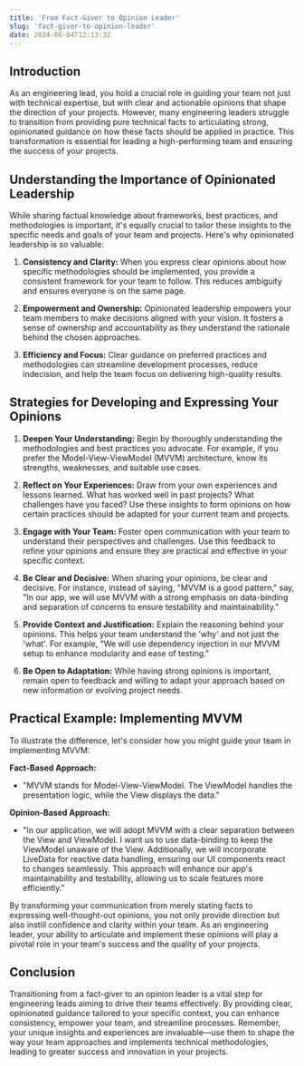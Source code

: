 ```yaml
---
title: 'From Fact-Giver to Opinion Leader'
slug: 'fact-giver-to-opinion-leader'
date: 2024-06-04T12:13:32
---
```

## Introduction

As an engineering lead, you hold a crucial role in guiding your team not just with technical expertise, but with clear and actionable opinions that shape the direction of your projects. However, many engineering leaders struggle to transition from providing pure technical facts to articulating strong, opinionated guidance on how these facts should be applied in practice. This transformation is essential for leading a high-performing team and ensuring the success of your projects.

## Understanding the Importance of Opinionated Leadership

While sharing factual knowledge about frameworks, best practices, and methodologies is important, it's equally crucial to tailor these insights to the specific needs and goals of your team and projects. Here's why opinionated leadership is so valuable:

1. **Consistency and Clarity:** When you express clear opinions about how specific methodologies should be implemented, you provide a consistent framework for your team to follow. This reduces ambiguity and ensures everyone is on the same page.

2. **Empowerment and Ownership:** Opinionated leadership empowers your team members to make decisions aligned with your vision. It fosters a sense of ownership and accountability as they understand the rationale behind the chosen approaches.

3. **Efficiency and Focus:** Clear guidance on preferred practices and methodologies can streamline development processes, reduce indecision, and help the team focus on delivering high-quality results.

## Strategies for Developing and Expressing Your Opinions

1. **Deepen Your Understanding:** Begin by thoroughly understanding the methodologies and best practices you advocate. For example, if you prefer the Model-View-ViewModel (MVVM) architecture, know its strengths, weaknesses, and suitable use cases.

2. **Reflect on Your Experiences:** Draw from your own experiences and lessons learned. What has worked well in past projects? What challenges have you faced? Use these insights to form opinions on how certain practices should be adapted for your current team and projects.

3. **Engage with Your Team:** Foster open communication with your team to understand their perspectives and challenges. Use this feedback to refine your opinions and ensure they are practical and effective in your specific context.

4. **Be Clear and Decisive:** When sharing your opinions, be clear and decisive. For instance, instead of saying, "MVVM is a good pattern," say, "In our app, we will use MVVM with a strong emphasis on data-binding and separation of concerns to ensure testability and maintainability."

5. **Provide Context and Justification:** Explain the reasoning behind your opinions. This helps your team understand the 'why' and not just the 'what'. For example, "We will use dependency injection in our MVVM setup to enhance modularity and ease of testing."

6. **Be Open to Adaptation:** While having strong opinions is important, remain open to feedback and willing to adapt your approach based on new information or evolving project needs.

## Practical Example: Implementing MVVM

To illustrate the difference, let's consider how you might guide your team in implementing MVVM:

**Fact-Based Approach:**
- "MVVM stands for Model-View-ViewModel. The ViewModel handles the presentation logic, while the View displays the data."

**Opinion-Based Approach:**
- "In our application, we will adopt MVVM with a clear separation between the View and ViewModel. I want us to use data-binding to keep the ViewModel unaware of the View. Additionally, we will incorporate LiveData for reactive data handling, ensuring our UI components react to changes seamlessly. This approach will enhance our app's maintainability and testability, allowing us to scale features more efficiently."

By transforming your communication from merely stating facts to expressing well-thought-out opinions, you not only provide direction but also instill confidence and clarity within your team. As an engineering leader, your ability to articulate and implement these opinions will play a pivotal role in your team's success and the quality of your projects.

## Conclusion

Transitioning from a fact-giver to an opinion leader is a vital step for engineering leads aiming to drive their teams effectively. By providing clear, opinionated guidance tailored to your specific context, you can enhance consistency, empower your team, and streamline processes. Remember, your unique insights and experiences are invaluable—use them to shape the way your team approaches and implements technical methodologies, leading to greater success and innovation in your projects.​​​​​​​​​​​​​​​​